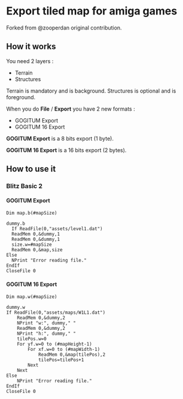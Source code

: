 # Export tiled map for amiga games

Forked from @zooperdan original contribution.

## How it works

You need 2 layers :

 - Terrain
 - Structures

Terrain is mandatory and is background.
Structures is optional and is foreground.

When you do **File** / **Export** you have 2 new formats :

 - GOGITUM Export
 - GOGITUM 16 Export

**GOGITUM Export** is a 8 bits export (1 byte).

**GOGITUM 16 Export** is a 16 bits export (2 bytes).


## How to use it

### Blitz Basic 2

#### GOGITUM Export

```
Dim map.b(#mapSize)

dummy.b 
  If ReadFile(0,"assets/level1.dat") 
  ReadMem 0,&dummy,1
  ReadMem 0,&dummy,1
  size.w=#mapSize
  ReadMem 0,&map,size
Else
  NPrint "Error reading file."
EndIf
CloseFile 0
```

#### GOGITUM 16 Export

```
Dim map.w(#mapSize)

dummy.w
If ReadFile(0,"assets/maps/W1L1.dat") 
    ReadMem 0,&dummy,2
    NPrint "w:", dummy," "
    ReadMem 0,&dummy,2
    NPrint "h:", dummy," "
    tilePos.w=0
    For yf.w=0 to (#mapHeight-1)
        For xf.w=0 to (#mapWidth-1)
            ReadMem 0,&map(tilePos),2
            tilePos=tilePos+1
        Next
    Next
Else
    NPrint "Error reading file."
EndIf
CloseFile 0
```
